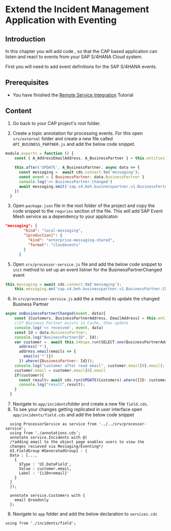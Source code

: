 # Extend the Incident Management Application with Eventing

## Introduction 
In this chapter you will add code , so that the CAP based application can listen and react to events from your SAP S/4HANA Cloud system.  
 
First you will need to add event definitions for the SAP S/4HANA events.


## Prerequisites

* You have finished the [Remote Service Integration](../../remote-service/README.md) Tutorial

  
## Content

1. Go back to your CAP project's root folder.

2. Create a topic annotation for processing events. For this open `srv/external` folder and create a new file called `API_BUSINESS_PARTNER.js` and add the below code snippet.  

```js
module.exports = function () {
    const { A_AddressEmailAddress, A_BusinessPartner } = this.entities;
   
    this.after('UPDATE', A_BusinessPartner, async data => {
      const messaging =  await cds.connect.to('messaging');
      const event = { BusinessPartner: data.BusinessPartner }
      console.log('>> BusinessPartner.Changed')
      await messaging.emit('sap.s4.beh.businesspartner.v1.BusinessPartner.Changed.v1', event);
    })
  }
```

3. Open `package.json` file in the root folder of the project and copy the code snippet to the `requries` section of the file. This will add SAP Event Mesh service as a dependency to your applicaton

```json
"messaging": {
        "kind": "local-messaging",
        "[production]": {
          "kind": "enterprise-messaging-shared",
          "format": "cloudevents"
        }
      }
```

5. Open `srv/processor-service.js` file and add the below code snippet to `init` method to set up an event listner for the BusinessPartnerChanged event

```js
this.messaging = await cds.connect.to('messaging');
    this.messaging.on('sap.s4.beh.businesspartner.v1.BusinessPartner.Changed.v1', async ({ event, data }) => await this.onBusinessPartnerChanged(event, data))
```

6. In `srv/processor-service.js` add the a method to update the changed Business Partner

```js
async onBusinessPartnerChanged(event, data){
    const {Customers, BusinessPartnerAddress, EmailAddress} = this.entities;
    //If Business Partner exists in Cache, then update
    console.log('<< received', event, data)
    const Id = data.BusinessPartner;
    console.log("BusinessPartnerID", Id);
    var customer =  await this.S4bupa.run(SELECT.one(BusinessPartnerAddress, address => {
      address('*'),
      address.email(emails => {
        emails('*')})
      }).where({BusinessPartner: Id}));
    console.log("customer after read email", customer.email[0].email);
    customer.email = customer.email[0].email
    if(customer){
      const result= await cds.run(UPDATE(Customers).where({ID: customer.ID}).set({email:customer.email}));
      console.log("result",result);
    }
  }
```

7. Navigate to `app/incidents`folder  and create a new file `field.cds`.
8. To see your changes getting replicated in user interface open `app/incidents/field.cds` and add the below code snippet

```cds
  using ProcessorService as service from '../../srv/processor-service';
  using from './annotations.cds';
  annotate service.Incidents with @(
  /*adding email to the object page enables users to view the
  changes recieved via Messaging/Eventing*/
  UI.FieldGroup #GeneratedGroup1 : {
  Data : [...,
    {
      $Type : 'UI.DataField',
      Value : customer.email,
      Label : '{i18n>email}'
    }
  ]
  });

  annotate service.Customers with {
    email @readonly
  };  
```

8. Navigate to `app` folder and add the below declaration to `services.cds`
  ```cds
  using from './incidents/field';
  ```
